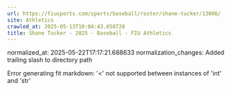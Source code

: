 ```yaml
---
url: https://fiusports.com/sports/baseball/roster/shane-tucker/13006/
site: Athletics
crawled_at: 2025-05-13T10:04:43.658728
title: Shane Tucker - 2025 - Baseball - FIU Athletics
---
```

normalized_at: 2025-05-22T17:17:21.688633
normalization_changes: Added trailing slash to directory path

Error generating fit markdown: '<' not supported between instances of 'int' and 'str'